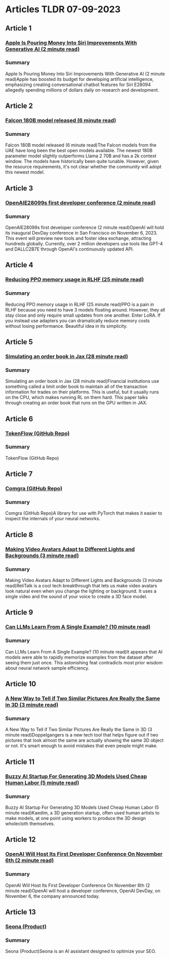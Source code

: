 # Articles TLDR  07-09-2023

## Article 1
### [Apple Is Pouring Money Into Siri Improvements With Generative AI (2 minute read)](no_url)
### Summary 
 Apple Is Pouring Money Into Siri Improvements With Generative AI (2 minute read)Apple has boosted its budget for developing artificial intelligence, emphasizing creating conversational chatbot features for Siri E28094 allegedly spending millions of dollars daily on research and development.

## Article 2
### [Falcon 180B model released (6 minute read)](no_url)
### Summary 
 Falcon 180B model released (6 minute read)</a>The Falcon models from the UAE have long been the best open models available. The newest 180B parameter model slightly outperforms Llama 2 70B and has a 2k context window. The models have historically been quite tunable. However, given the resource requirements, it's not clear whether the community will adopt this newest model.

## Article 3
### [OpenAIE28099s first developer conference (2 minute read)](no_url)
### Summary 
 OpenAIE28099s first developer conference (2 minute read)OpenAI will hold its inaugural DevDay conference in San Francisco on November 6, 2023. This event will preview new tools and foster idea exchange, attracting hundreds globally. Currently, over 2 million developers use tools like GPT-4 and DALLC2B7E through OpenAI's continuously updated API.

## Article 4
### [Reducing PPO memory usage in RLHF (25 minute read)](no_url)
### Summary 
 Reducing PPO memory usage in RLHF (25 minute read)PPO is a pain in RLHF because you need to have 3 models floating around. However, they all stay close and only require small updates from one another. Enter LoRA. If you instead use adapters you can dramatically reduce memory costs without losing performance. Beautiful idea in its simplicity.

## Article 5
### [Simulating an order book in Jax (28 minute read)](no_url)
### Summary 
 Simulating an order book in Jax (28 minute read)Financial institutions use something called a limit order book to maintain all of the transaction information for trades on their platforms. This is useful, but it usually runs on the CPU, which makes running RL on them hard. This paper talks through creating an order book that runs on the GPU written in JAX.

## Article 6
### [TokenFlow (GitHub Repo)](no_url)
### Summary 
 <span>TokenFlow (GitHub Repo)

## Article 7
### [Comgra (GitHub Repo)](no_url)
### Summary 
 Comgra (GitHub Repo)A library for use with PyTorch that makes it easier to inspect the internals of your neural networks.

## Article 8
### [Making Video Avatars Adapt to Different Lights and Backgrounds (3 minute read)](no_url)
### Summary 
 Making Video Avatars Adapt to Different Lights and Backgrounds (3 minute read)ReliTalk is a cool tech breakthrough that lets us make video avatars look natural even when you change the lighting or background. It uses a single video and the sound of your voice to create a 3D face model.

## Article 9
### [Can LLMs Learn From A Single Example? (10 minute read)](no_url)
### Summary 
 Can LLMs Learn From A Single Example? (10 minute read)It appears that AI models were able to rapidly memorize examples from the dataset after seeing them just once. This astonishing feat contradicts most prior wisdom about neural network sample efficiency.

## Article 10
### [A New Way to Tell if Two Similar Pictures Are Really the Same in 3D (3 minute read)](no_url)
### Summary 
 A New Way to Tell if Two Similar Pictures Are Really the Same in 3D (3 minute read)Doppelgangers is a new tech tool that helps figure out if two pictures that look almost the same are actually showing the same 3D object or not. It's smart enough to avoid mistakes that even people might make.

## Article 11
### [Buzzy AI Startup For Generating 3D Models Used Cheap Human Labor (5 minute read)](no_url)
### Summary 
 Buzzy AI Startup For Generating 3D Models Used Cheap Human Labor (5 minute read)Kaedim, a 3D generation startup, often used human artists to make models, at one point using workers to produce the 3D design wholecloth themselves.

## Article 12
### [OpenAI Will Host Its First Developer Conference On November 6th (2 minute read)](no_url)
### Summary 
 OpenAI Will Host Its First Developer Conference On November 6th (2 minute read)OpenAI will host a developer conference, OpenAI DevDay, on November 6, the company announced today.

## Article 13
### [Seona (Product)](no_url)
### Summary 
 Seona (Product)Seona is an AI assistant designed to optimize your SEO.


